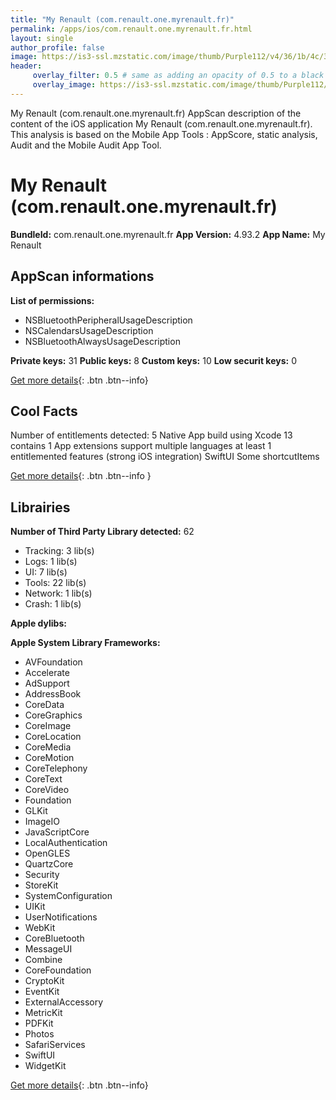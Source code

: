 ```yaml
---
title: "My Renault (com.renault.one.myrenault.fr)"
permalink: /apps/ios/com.renault.one.myrenault.fr.html
layout: single
author_profile: false
image: https://is3-ssl.mzstatic.com/image/thumb/Purple112/v4/36/1b/4c/361b4c60-f32e-ab63-7f2f-35f3ec345a8d/AppIcon-0-1x_U007emarketing-0-5-0-85-220.png/512x512bb.jpg
header: 
     overlay_filter: 0.5 # same as adding an opacity of 0.5 to a black background
     overlay_image: https://is3-ssl.mzstatic.com/image/thumb/Purple112/v4/36/1b/4c/361b4c60-f32e-ab63-7f2f-35f3ec345a8d/AppIcon-0-1x_U007emarketing-0-5-0-85-220.png/512x512bb.jpg
---
```

My Renault (com.renault.one.myrenault.fr) AppScan description of the content of the iOS application My Renault (com.renault.one.myrenault.fr). This analysis is based on the Mobile App Tools : AppScore, static analysis, Audit and the Mobile Audit App Tool.

# My Renault (com.renault.one.myrenault.fr)

**BundleId:** com.renault.one.myrenault.fr
**App Version:** 4.93.2
**App Name:** My Renault


## AppScan informations 

**List of permissions:** 
- NSBluetoothPeripheralUsageDescription
- NSCalendarsUsageDescription
- NSBluetoothAlwaysUsageDescription
  
  
**Private keys:** 31
**Public keys:** 8
**Custom keys:** 10
**Low securit keys:** 0
  
[Get more details](/pricing.html){: .btn .btn--info}

## Cool Facts

Number of entitlements detected: 5
Native App
build using Xcode 13
contains 1 App extensions
support multiple languages
at least 1 entitlemented features (strong iOS integration)
SwiftUI
Some shortcutItems 
  
[Get more details](/pricing.html){: .btn .btn--info }

## Librairies 
**Number of Third Party Library detected:** 62
- Tracking: 3 lib(s)
- Logs: 1 lib(s)
- UI: 7 lib(s)
- Tools: 22 lib(s)
- Network: 1 lib(s)
- Crash: 1 lib(s)


**Apple dylibs:**


**Apple System Library Frameworks:**
- AVFoundation
- Accelerate
- AdSupport
- AddressBook
- CoreData
- CoreGraphics
- CoreImage
- CoreLocation
- CoreMedia
- CoreMotion
- CoreTelephony
- CoreText
- CoreVideo
- Foundation
- GLKit
- ImageIO
- JavaScriptCore
- LocalAuthentication
- OpenGLES
- QuartzCore
- Security
- StoreKit
- SystemConfiguration
- UIKit
- UserNotifications
- WebKit
- CoreBluetooth
- MessageUI
- Combine
- CoreFoundation
- CryptoKit
- EventKit
- ExternalAccessory
- MetricKit
- PDFKit
- Photos
- SafariServices
- SwiftUI
- WidgetKit


  
[Get more details](/pricing.html){: .btn .btn--info}

